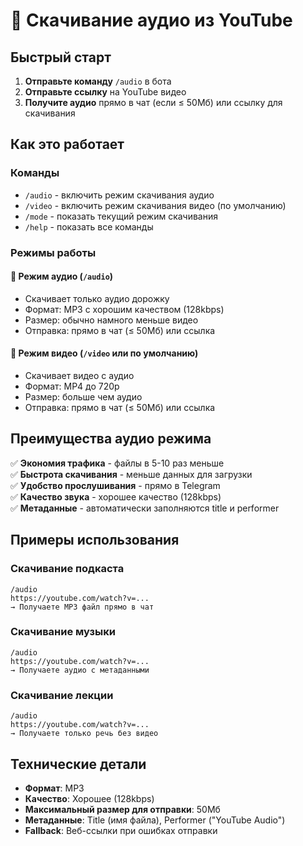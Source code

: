 # 🎵 Скачивание аудио из YouTube

## Быстрый старт

1. **Отправьте команду** `/audio` в бота
2. **Отправьте ссылку** на YouTube видео
3. **Получите аудио** прямо в чат (если ≤ 50Мб) или ссылку для скачивания

## Как это работает

### Команды

- `/audio` - включить режим скачивания аудио
- `/video` - включить режим скачивания видео (по умолчанию)
- `/mode` - показать текущий режим скачивания
- `/help` - показать все команды

### Режимы работы

#### 🎵 Режим аудио (`/audio`)

- Скачивает только аудио дорожку
- Формат: MP3 с хорошим качеством (128kbps)
- Размер: обычно намного меньше видео
- Отправка: прямо в чат (≤ 50Мб) или ссылка

#### 🎥 Режим видео (`/video` или по умолчанию)

- Скачивает видео с аудио
- Формат: MP4 до 720p
- Размер: больше чем аудио
- Отправка: прямо в чат (≤ 50Мб) или ссылка

## Преимущества аудио режима

✅ **Экономия трафика** - файлы в 5-10 раз меньше  
✅ **Быстрота скачивания** - меньше данных для загрузки  
✅ **Удобство прослушивания** - прямо в Telegram  
✅ **Качество звука** - хорошее качество (128kbps)  
✅ **Метаданные** - автоматически заполняются title и performer

## Примеры использования

### Скачивание подкаста

```
/audio
https://youtube.com/watch?v=...
→ Получаете MP3 файл прямо в чат
```

### Скачивание музыки

```
/audio
https://youtube.com/watch?v=...
→ Получаете аудио с метаданными
```

### Скачивание лекции

```
/audio
https://youtube.com/watch?v=...
→ Получаете только речь без видео
```

## Технические детали

- **Формат**: MP3
- **Качество**: Хорошее (128kbps)
- **Максимальный размер для отправки**: 50Мб
- **Метаданные**: Title (имя файла), Performer ("YouTube Audio")
- **Fallback**: Веб-ссылки при ошибках отправки
